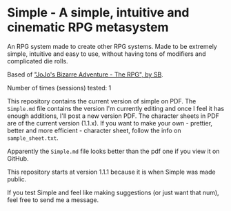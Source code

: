 # Simple - A simple, intuitive and cinematic RPG metasystem
An RPG system made to create other RPG systems. Made to be extremely simple, intuitive and easy to use, without having tons of modifiers and complicated die rolls.

Based of ["JoJo's Bizarre Adventure - The RPG", by SB](https://is.gd/JoJoRPG).

Number of times (sessions) tested: 1

This repository contains the current version of simple on PDF. The `Simple.md` file contains the version I'm currently editing and once I feel it has enough additions, I'll post a new version PDF.  The character sheets in PDF are of the current version (1.1.x). If you want to make your own - prettier, better and more efficient - character sheet, follow the info on `sample_sheet.txt`. 

Apparently the `Simple.md` file looks better than the pdf one if you view it on GitHub.

This repository starts at version 1.1.1 because it is when Simple was made public.

If you test Simple and feel like making suggestions (or just want that num), feel free to send me a message.
